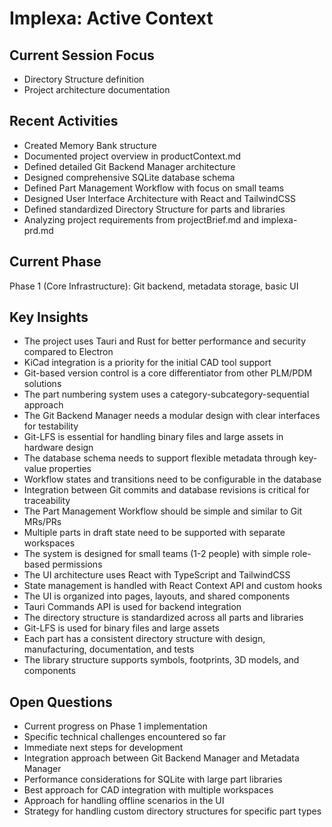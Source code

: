 # Implexa: Active Context

## Current Session Focus
- Directory Structure definition
- Project architecture documentation

## Recent Activities
- Created Memory Bank structure
- Documented project overview in productContext.md
- Defined detailed Git Backend Manager architecture
- Designed comprehensive SQLite database schema
- Defined Part Management Workflow with focus on small teams
- Designed User Interface Architecture with React and TailwindCSS
- Defined standardized Directory Structure for parts and libraries
- Analyzing project requirements from projectBrief.md and implexa-prd.md

## Current Phase
Phase 1 (Core Infrastructure): Git backend, metadata storage, basic UI

## Key Insights
- The project uses Tauri and Rust for better performance and security compared to Electron
- KiCad integration is a priority for the initial CAD tool support
- Git-based version control is a core differentiator from other PLM/PDM solutions
- The part numbering system uses a category-subcategory-sequential approach
- The Git Backend Manager needs a modular design with clear interfaces for testability
- Git-LFS is essential for handling binary files and large assets in hardware design
- The database schema needs to support flexible metadata through key-value properties
- Workflow states and transitions need to be configurable in the database
- Integration between Git commits and database revisions is critical for traceability
- The Part Management Workflow should be simple and similar to Git MRs/PRs
- Multiple parts in draft state need to be supported with separate workspaces
- The system is designed for small teams (1-2 people) with simple role-based permissions
- The UI architecture uses React with TypeScript and TailwindCSS
- State management is handled with React Context API and custom hooks
- The UI is organized into pages, layouts, and shared components
- Tauri Commands API is used for backend integration
- The directory structure is standardized across all parts and libraries
- Git-LFS is used for binary files and large assets
- Each part has a consistent directory structure with design, manufacturing, documentation, and tests
- The library structure supports symbols, footprints, 3D models, and components

## Open Questions
- Current progress on Phase 1 implementation
- Specific technical challenges encountered so far
- Immediate next steps for development
- Integration approach between Git Backend Manager and Metadata Manager
- Performance considerations for SQLite with large part libraries
- Best approach for CAD integration with multiple workspaces
- Approach for handling offline scenarios in the UI
- Strategy for handling custom directory structures for specific part types